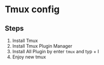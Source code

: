 # Tmux config

## Steps

1. Install Tmux
2. Install Tmux Plugin Manager
3. Install All Plugin by enter `tmux` and typ <prefix> + I
4. Enjoy new tmux
